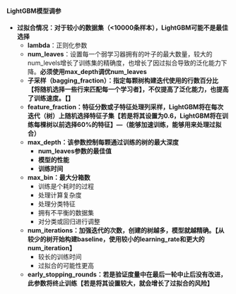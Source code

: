 #### LightGBM模型调参

* **过拟合情况：对于较小的数据集（<10000条样本），LightGBM可能不是最佳选择**
  * **lambda**：正则化参数
  * **num_leaves**：设置每一个弱学习器拥有的叶子的最大数量，较大的num_levels增长了训练集的精确度，也增长了因过拟合导致的泛化能力下降。**必须使用max_depth调优num_leaves**
  * **子采样（bagging_fraction）：指定每颗树构建迭代使用的行数百分比【将随机选择一些行来匹配每一个学习者】，不仅提高了泛化能力，也提高了训练速度。【】**
  * **feature_fraction：特征分数或子特征处理列采样，LightGBM将在每次迭代（树）上随机选择特征子集【若是将其设置为0.6，LightGBM将在训练每棵树以前选择60%的特征】—（能够加速训练，能够用来处理过拟合）**
  * **max_depth：该参数控制每颗通过训练的树的最大深度**
    * **num_leaves参数的最佳值**
    * **模型的性能**
    * **训练时间**
  * **max_bin：最大分箱数**
    * 训练是个耗时的过程
    * 处理计算复杂度
    * 处理分类特征
    * 拥有不平衡的数据集
    * 对分类或回归进行调整
  * **num_iterations：加强迭代的次数，创建的树越多，模型就越精确。【从较少的树开始构建baseline，使用较小的learning_rate和更大的num_iteration】**
    * 较长的训练时间
    * 过拟合的可能性更高
  * **early_stopping_rounds：若是验证度量中在最后一轮中止后没有改进，此参数将终止训练【若是将其设置较大，就会增长了过拟合的风险】**